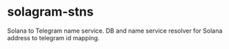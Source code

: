 # solagram-stns
Solana to Telegram name service. DB and name service resolver for Solana address to telegram id mapping.

